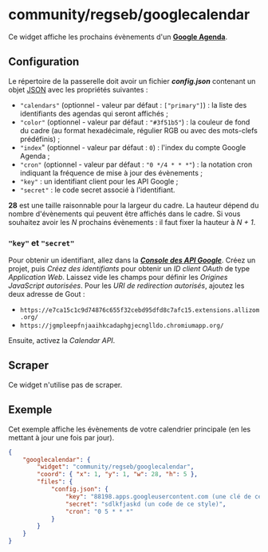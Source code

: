# community/regseb/googlecalendar

Ce widget affiche les prochains évènements d'un
**[Google Agenda](//www.google.com/calendar)**.

## Configuration

Le répertoire de la passerelle doit avoir un fichier ***config.json***
contenant un objet
[JSON](http://www.json.org/json-fr.html "JavaScript Object Notation") avec les
propriétés suivantes :

- `"calendars"` (optionnel - valeur par défaut : `["primary"]`) : la liste des
  identifiants des agendas qui seront affichés ;
- `"color"` (optionnel - valeur par défaut : `"#3f51b5"`) : la couleur de fond
  du cadre (au format hexadécimale, régulier RGB ou avec des mots-clefs
  prédéfinis) ;
- `"index`" (optionnel - valeur par défaut : `0`) : l'index du compte Google
  Agenda ;
- `"cron"` (optionnel - valeur par défaut : `"0 */4 * * *"`) : la notation cron
  indiquant la fréquence de mise à jour des évènements ;
- `"key"` : un identifiant client pour les API Google ;
- `"secret"` : le code secret associé à l'identifiant.

**28** est une taille raisonnable pour la largeur du cadre. La hauteur dépend
du nombre d'évènements qui peuvent être affichés dans le cadre. Si vous
souhaitez avoir les *N* prochains évènements : il faut fixer la hauteur à
*N + 1*.

### `"key"` et `"secret"`

Pour obtenir un identifiant, allez dans la
***[Console des API Google](//console.developers.google.com/)***. Créez un
projet, puis *Créez des identifiants* pour obtenir un *ID client OAuth* de type
*Application Web*. Laissez vide les champs pour définir les *Origines JavaScript
autorisées*. Pour les *URI de redirection autorisés*, ajoutez les deux adresse
de Gout :

- `https://e7ca15c1c9d74876c655f32cebd95dfd8c7afc15.extensions.allizom.org/`
- `https://jgmpleepfnjaaihkcadaphgjecnglldo.chromiumapp.org/`

Ensuite, activez la *Calendar API*.

## Scraper

Ce widget n'utilise pas de scraper.

## Exemple

Cet exemple affiche les évènements de votre calendrier principale (en les
mettant à jour une fois par jour).

```JSON
{
    "googlecalendar": {
        "widget": "community/regseb/googlecalendar",
        "coord": { "x": 1, "y": 1, "w": 28, "h": 5 },
        "files": {
            "config.json": {
                "key": "88198.apps.googleusercontent.com (une clé de ce style)",
                "secret": "sdlkfjaskd (un code de ce style)",
                "cron": "0 5 * * *"
            }
        }
    }
}
```

